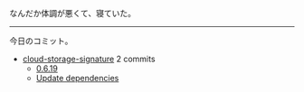 なんだか体調が悪くて、寝ていた。

---

今日のコミット。

- [cloud-storage-signature](https://github.com/bouzuya/cloud-storage-signature) 2 commits
  - [0.6.19](https://github.com/bouzuya/cloud-storage-signature/commit/3173d17f5b3a6c6ce84ae0f4fdefd920371aa2e3)
  - [Update dependencies](https://github.com/bouzuya/cloud-storage-signature/commit/f213c96342a73561310a0a581f4c4f7e1870e4fb)

